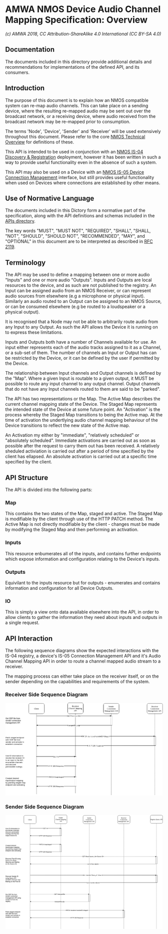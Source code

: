 # AMWA NMOS Device Audio Channel Mapping Specification: Overview

_(c) AMWA 2018, CC Attribution-ShareAlike 4.0 International (CC BY-SA 4.0)_

## Documentation

The documents included in this directory provide additional details and recommendations for implementations of the defined API, and its consumers.

## Introduction
The purpose of this document is to explain how an NMOS compatible system can re-map audio channels. This can take place on a sending device, where the resulting re-mapped audio may be sent out over the broadcast network, or a receiving device, where audio received from the broadcast network may be re-mapped prior to consumption.

The terms 'Node', 'Device', 'Sender' and 'Receiver' will be used extensively throughout this document. Please refer to the core [NMOS Technical Overview](https://github.com/AMWA-TV/nmos/blob/master/NMOS%20Technical%20Overview.md) for definitions of these.

This API is intended to be used in conjunction with an [NMOS IS-04 Discovery & Registration](https://github.com/AMWA-TV/nmos-discovery-registration) deployment, however it has been written in such a way to provide useful functionality even in the absence of such a system.

This API may also be used on a Device with an [NMOS IS-05 Device Connection Management](https://github.com/AMWA-TV/nmos-device-connection-management) interface, but still provides useful functionality when used on Devices where connections are established by other means.

## Use of Normative Language
The documents included in this Dictory form a normative part of the specification, along with the API definitions and schemas included in the [APIs directory](../APIs).

The key words "MUST", "MUST NOT", "REQUIRED", "SHALL", "SHALL, "NOT", "SHOULD", "SHOULD NOT", "RECOMMENDED",  "MAY", and "OPTIONAL" in this document are to be interpreted as described in [RFC 2119](https://tools.ietf.org/html/rfc2119).

## Terminology

The API may be used to define a mapping between one or more audio "Inputs" and one or more audio "Outputs". Inputs and Outputs are local resources to the device, and as such are not published to the registry. An Input can be assigned audio from an NMOS Receiver, or can represent audio sources from elsewhere (e.g a microphone or physical input). Similarly an audio routed to an Output can be assigned to an NMOS Source, or can be consumed elsewhere (e.g be routed to a loudspeaker or a physical output).

It is recognised that a Node may not be able to arbitrarily route audio from any Input to any Output. As such the API allows the Device it is running on to express these limitations.

Inputs and Outputs both have a number of Channels available for use. An input either represents each of the audio tracks assigned to it as a Channel, or a sub-set of them. The number of channels an Input or Output has can be restricted by the Device, or it can be defined by the user if permitted by the Device.

The relationship between Input channels and Output channels is defined by the "Map". Where a given Input is routable to a given output, it MUST be possible to route any input channel to any output channel. Output channels that do not have any Input channels routed to them are said to be "parked".

The API has two representations or the Map. The Active Map describes the current channel mapping state of the Device. The Staged Map represents the intended state of the Device at some future point. An "Activation" is the process whereby the Staged Map transitions to being the Active map. At the time of activation the undertlying audio channel mapping behaviour of the Device transitions to reflect the new state of the Active map.

An Activation my either by "immediate", "relatively scheduled" or "absolutely scheduled". Immediate activations are carried out as soon as possible after the request to carry them out has been received. A relatively sheduled activiation is carried out after a period of time specified by the client has ellapsed. An absolute activation is carried out at a specific time specified by the client.

## API Structure

The API is divided into the following parts:

### Map
This contains the two states of the Map, staged and active. The Staged Map is modifiable by the client through use of the HTTP PATCH method. The Active Map is not directly modifiable by the client - changes must be made by modifying the Staged Map and then performing an activation.

### Inputs
This resource enbumerates all of the inputs, and contains further endpoints which expose information and configuration relating to the Device's inputs.

### Outputs
Equivilant to the inputs resource but for outputs - enumerates and contains information and configuration for all Device Outputs.

### IO
This is simply a view onto data available elsewhere into the API, in order to allow clients to gather the information they need about inputs and outputs in a single request.

## API Interaction

The following sequence diagrams show the expected interactions with the IS-04 registry, a device's IS-05 Connection Management API and it's Audio Channel Mapping API in order to route a channel mapped audio stream to a receiver.

The mapping process can either take place on the receiver itself, or on the sender depending on the capabilities and requirements of the system.


### Receiver Side Sequence Diagram

![receiver side channel mapping workflow sequence diagram](images/receiver-side-sequence-diagram.png "Receiver Side Sequence Diagram")

### Sender Side Sequence Diagram

![sender side channel mapping workflow sequence diagram](images/sender-side-sequence-diagram.png "Sender Side Sequence Diagram")